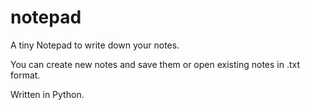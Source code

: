 # notepad
A tiny Notepad to write down your notes.

You can create new notes and save them or open existing notes in .txt format.

Written in Python.
